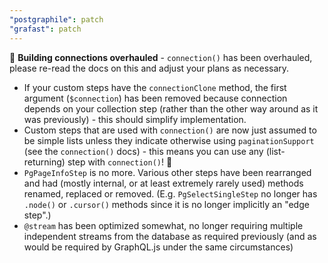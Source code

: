 ```yaml
---
"postgraphile": patch
"grafast": patch
---
```


🚨 **Building connections overhauled** - `connection()` has been overhauled,
please re-read the docs on this and adjust your plans as necessary.

- If your custom steps have the `connectionClone` method, the first argument
  (`$connection`) has been removed because connection depends on your collection
  step (rather than the other way around as it was previously) - this should
  simplify implementation.
- Custom steps that are used with `connection()` are now just assumed to be
  simple lists unless they indicate otherwise using `paginationSupport` (see the
  `connection()` docs) - this means you can use any (list-returning) step with
  `connection()`! 🎉
- `PgPageInfoStep` is no more. Various other steps have been rearranged and had
  (mostly internal, or at least extremely rarely used) methods renamed, replaced
  or removed. (E.g. `PgSelectSingleStep` no longer has `.node()` or `.cursor()`
  methods since it is no longer implicitly an "edge step".)
- `@stream` has been optimized somewhat, no longer requiring multiple
  independent streams from the database as required previously (and as would be
  required by GraphQL.js under the same circumstances)
